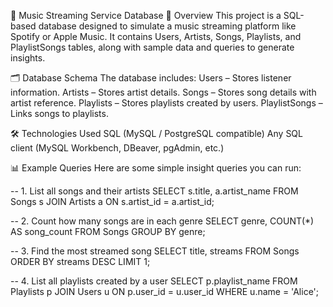 🎵 Music Streaming Service Database
📌 Overview
This project is a SQL-based database designed to simulate a music streaming platform like Spotify or Apple Music.
It contains Users, Artists, Songs, Playlists, and PlaylistSongs tables, along with sample data and queries to generate insights.

🗂 Database Schema
The database includes:
Users – Stores listener information.
Artists – Stores artist details.
Songs – Stores song details with artist reference.
Playlists – Stores playlists created by users.
PlaylistSongs – Links songs to playlists.

🛠 Technologies Used
SQL (MySQL / PostgreSQL compatible)
Any SQL client (MySQL Workbench, DBeaver, pgAdmin, etc.)


📊 Example Queries
Here are some simple insight queries you can run:

-- 1. List all songs and their artists
SELECT s.title, a.artist_name 
FROM Songs s 
JOIN Artists a ON s.artist_id = a.artist_id;

-- 2. Count how many songs are in each genre
SELECT genre, COUNT(*) AS song_count 
FROM Songs 
GROUP BY genre;

-- 3. Find the most streamed song
SELECT title, streams 
FROM Songs 
ORDER BY streams DESC 
LIMIT 1;

-- 4. List all playlists created by a user
SELECT p.playlist_name 
FROM Playlists p 
JOIN Users u ON p.user_id = u.user_id 
WHERE u.name = 'Alice';
